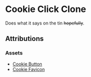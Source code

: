 # Cookie Click Clone

Does what it says on the tin ~~hopefully~~.

## Attributions

### Assets

- [Cookie Button](https://www.pixilart.com/art/pixel-cookie-16-bit-67a5851268e95c0)
- [Cookie Favicon](https://www.favicon.cc/?action=icon&file_id=938275)
